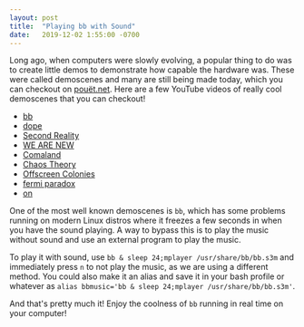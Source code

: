 ```yaml
---
layout: post
title:  "Playing bb with Sound"
date:   2019-12-02 1:55:00 -0700
---
```


Long ago, when computers were slowly evolving, a popular thing to do 
was to create little demos to demonstrate how capable the hardware was. 
These were called demoscenes and many are still being made today, 
which you can checkout on [pouët.net](https://pouet.net). Here are a few 
YouTube videos of really cool demoscenes that you can checkout!

 - [bb](https://youtu.be/FLlDt_4EGX4)
 - [dope](https://youtu.be/_yJ5M3BY2Ts)
 - [Second Reality](https://youtu.be/rFv7mHTf0nA)
 - [WE ARE NEW](https://youtu.be/L8onlB0F1_A)
 - [Comaland](https://youtu.be/90AEamQCLog)
 - [Chaos Theory](https://youtu.be/ZfuierUvx1A)
 - [Offscreen Colonies](https://youtu.be/PaNYOzwlVC8)
 - [fermi paradox](https://youtu.be/JZ6ZzJeWgpY)
 - [on](https://youtu.be/XF4SEVbxUdE)

One of the most well known demoscenes is `bb`, which has some problems running on modern 
Linux distros where it freezes a few seconds in when you have the sound playing.
A way to bypass this is to play the music without sound and use an external program 
to play the music.

To play it with sound, use `bb & sleep 24;mplayer /usr/share/bb/bb.s3m` 
and immediately press `n` to not play the music, as we are using a different method. 
You could also make it an alias and save it in your bash profile or whatever as 
`alias bbmusic='bb & sleep 24;mplayer /usr/share/bb/bb.s3m'`.

And that's pretty much it! Enjoy the coolness of `bb` running in real time on your computer!


